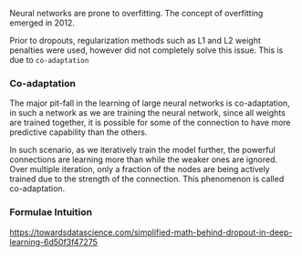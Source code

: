 Neural networks are prone to overfitting. The concept of overfitting emerged in 2012.

Prior to dropouts, regularization methods such as L1 and L2 weight penalties were used, however did not completely solve this issue. This is due to `co-adaptation`

### Co-adaptation

The major pit-fall in the learning of large neural networks is co-adaptation, in such a network as we are training the neural network, since all weights are trained together, it is possible for some of the connection to have more predictive capability than the others.

In such scenario, as we iteratively train the model further, the powerful connections are learning more than while the weaker ones are ignored. Over multiple iteration, only a fraction of the nodes are being actively trained due to the strength of the connection. This phenomenon is called co-adaptation.

### Formulae Intuition 

https://towardsdatascience.com/simplified-math-behind-dropout-in-deep-learning-6d50f3f47275

